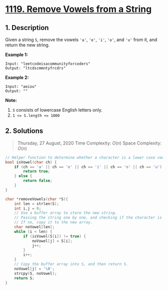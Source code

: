 # [1119. Remove Vowels from a String](https://leetcode.com/problems/remove-vowels-from-a-string)

## 1. Description

Given a string `S`, remove the vowels `'a'`, `'e'`, `'i'`, `'o'`, and `'u'` from it, and return the new string.

**Example 1:**

```
Input: "leetcodeisacommunityforcoders"
Output: "ltcdscmmntyfrcdrs"
```

**Example 2:**

```
Input: "aeiou"
Output: ""
```

**Note:**

1. `S` consists of lowercase English letters only.
2. `1 <= S.length <= 1000`

## 2. Solutions

> Thursday, 27 August, 2020
> Time Complexity: $O(n)$
> Space Complexity: $O(n)$

```C
// Helper function to determine whether a character is a lower case vowel.
bool isVowel(char ch) {
    if (ch == 'a' || ch == 'e' || ch == 'i' || ch == 'o' || ch == 'u') {
        return true;
    } else {
        return false;
    }
}

char *removeVowels(char *S){
    int len = strlen(S);
    int i,j = 0;
    // Use a buffer array to store the new string.
    // Passing the string one by one, and checking if the character is a vowel.
    // If no, copy it to the new array.
    char noVowel[len];
    while (i < len) {
        if (isVowel(S[i]) != true) {
            noVowel[j] = S[i];
            j++;
        }
        i++;
    }
    // Copy the buffer array into S, and then return S.
    noVowel[j] = '\0';
    strcpy(S, noVowel);
    return S;
}
```
